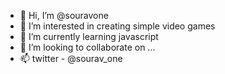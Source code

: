 - 👋 Hi, I’m @souravone
- 👀 I’m interested in creating simple video games
- 🌱 I’m currently learning javascript
- 💞️ I’m looking to collaborate on ...
- 📫 twitter - @sourav_one

<!---
souravone/souravone is a ✨ special ✨ repository because its `README.md` (this file) appears on your GitHub profile.
You can click the Preview link to take a look at your changes.
--->
